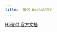 ```yaml
---
title:  微信 Wechat相关
...
```



[H5支付 官方文档](https://pay.weixin.qq.com/wiki/doc/api/H5.php?chapter=15_4) 